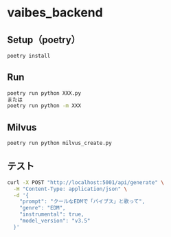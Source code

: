 # vaibes_backend

## Setup（poetry）

```bash
poetry install
```

## Run

```bash
poetry run python XXX.py
または
poetry run python -m XXX
```

## Milvus

```bash
poetry run python milvus_create.py
```

## テスト

```bash
curl -X POST "http://localhost:5001/api/generate" \
  -H "Content-Type: application/json" \
  -d '{
    "prompt": "クールなEDMで「バイブス」と歌って",
    "genre": "EDM",
    "instrumental": true,
    "model_version": "v3.5"
  }'
```